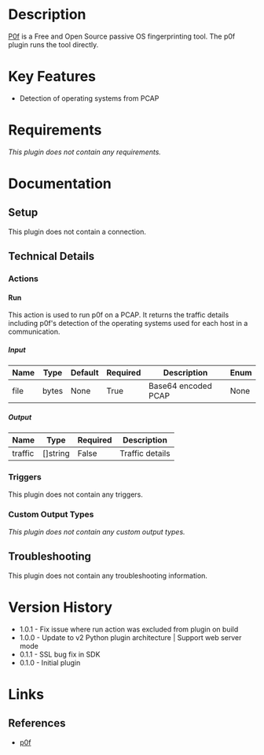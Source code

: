 # Description

[P0f](http://lcamtuf.coredump.cx/p0f3/) is a Free and Open Source passive OS fingerprinting tool.
The p0f plugin runs the tool directly.

# Key Features

* Detection of operating systems from PCAP

# Requirements

_This plugin does not contain any requirements._

# Documentation

## Setup

This plugin does not contain a connection.

## Technical Details

### Actions

#### Run

This action is used to run p0f on a PCAP.
It returns the traffic details including p0f's detection of the operating systems used for each host in a communication.

##### Input

|Name|Type|Default|Required|Description|Enum|
|----|----|-------|--------|-----------|----|
|file|bytes|None|True|Base64 encoded PCAP|None|

##### Output

|Name|Type|Required|Description|
|----|----|--------|-----------|
|traffic|[]string|False|Traffic details|

### Triggers

This plugin does not contain any triggers.

### Custom Output Types

_This plugin does not contain any custom output types._

## Troubleshooting

This plugin does not contain any troubleshooting information.

# Version History

* 1.0.1 - Fix issue where run action was excluded from plugin on build
* 1.0.0 - Update to v2 Python plugin architecture | Support web server mode
* 0.1.1 - SSL bug fix in SDK
* 0.1.0 - Initial plugin

# Links

## References

* [p0f](http://lcamtuf.coredump.cx/p0f3/)
